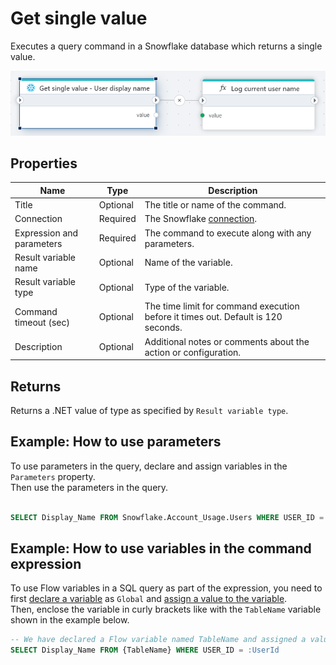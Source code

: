 # Get single value

Executes a query command in a Snowflake database which returns a single value.

![img](../../../../images/flow/snowflake-get-single-value.png)

## Properties

| Name         | Type       | Description                                       |
|--------------|-----------------|---------------------------------------------------|
| Title           |   Optional | The title or name of the command.    |
| Connection         | Required   | The Snowflake [connection](./connecting-to-snowflake.md). |
| Expression and parameters   | Required      | The command to execute along with any parameters.   |
| Result variable name | Optional  | Name of the variable.  |
| Result variable type | Optional  | Type of the variable.  |
|Command timeout (sec) | Optional | The time limit for command execution before it times out. Default is 120 seconds.|
| Description   | Optional | Additional notes or comments about the action or configuration. |

## Returns

Returns a .NET value of type as specified by `Result variable type`.

## Example: How to use parameters

To use parameters in the query, declare and assign variables in the `Parameters` property.  
Then use the parameters in the query.

```sql

SELECT Display_Name FROM Snowflake.Account_Usage.Users WHERE USER_ID = :UserId

```

## Example: How to use variables in the command expression

To use Flow variables in a SQL query as part of the expression, you need to first [declare a variable](../built-in/declare-variable.md) as `Global` and [assign a value to the variable](../built-in/set-variable.md).  
Then, enclose the variable in curly brackets like with the `TableName` variable shown in the example below.

```sql
-- We have declared a Flow variable named TableName and assigned a value to it in a previous action.
SELECT Display_Name FROM {TableName} WHERE USER_ID = :UserId
```
